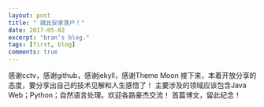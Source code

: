 ```yaml
---
layout: post
title: " 就此安家落户！"
date: 2017-05-02
excerpt: "bran‘s blog."
tags: [first, blog]
comments: true
---
```


感谢cctv，感谢github，感谢jekyll，感谢Theme Moon
接下来，本着开放分享的态度，要分享出自己的技术见解和人生感悟了！
主要涉及的领域应该包含Java Web；Python；自然语言处理。欢迎各路豪杰交流！
首篇博文，留此纪念！
